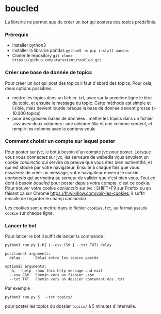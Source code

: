 # boucled

La librairie ne permet que de créer un bot qui postera des topics prédéfinis.

### Prérequis

* Installer python3
* Installer la librairie pandas ```python3 -m pip install pandas```
* Cloner le repository ```git clone https://github.com/ataraxient/boucled.git```

### Créer une base de donnée de topics

Pour créer un bot qui post des topics il faut d'abord des topics. Pour cela, deux options possibles :
* mettre les topics dans un fichier *.txt*, avec sur la première ligne le titre du topic, et ensuite le message du topic. Cette méthode est simple et lisible, mais devient lourde lorsque la base de donnée devient grosse (> 10.000 topics)
* pour des grosses bases de données : mettre les topics dans un fichier *.csv* avec deux colonnes : une colonne *title* et une colonne *content*, et remplir les colonne avec le contenu voulu

### Comment choisir un compte sur lequel poster

Pour poster sur jvc, le bot à besoin d'un compte jvc pour poster. Lorsque vous vous connectez sur jvc, les serveurs de webedia vous envoient un cookie *coniunctio* qui servira de preuve que vous êtes bien authentifié, et qui est stocké par votre navigateur. Ensuite à chaque fois que vous essaierez de créer un message, votre navigateur enverra le cookie *coniunctio* qui permettra au serveur de valider que c'est bien vous. Tout ce dont à besoin *boucled* pour poster depuis votre compte, c'est ce cookie. Pour trouver votre cookie *coniunctio* sur jvc : SHIFT+F9 sur Firefox ou en faisant ça sur Chrome https://fr.wikihow.com/voir-les-cookies, il suffit ensuite de regarder le champ *coniunctio*

Les cookies sont à mettre dans le fichier `cookies.txt`, au format `pseudo cookie` sur chaque ligne.

### Lancer le bot

Pour lancer le bot il suffit de lancer la commande :

```console
python3 run.py [-h] (--csv CSV | --txt TXT) delay

positional arguments:
  delay       Délai entre les topics postés

optional arguments:
  -h, --help  show this help message and exit
  --csv CSV   Chemin vers un fichier .csv
  --txt TXT   Chemin vers un dossier contenant des .txt
```

Par exemple 
```console
python3 run.py 5  --txt topics/
```
pour poster les topics du dossier `topics/` à 5 minutes d'intervalle.
